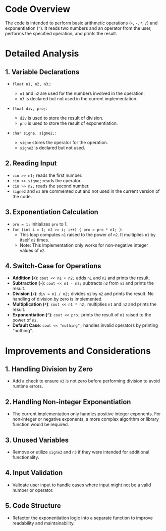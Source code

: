 # Code Overview

The code is intended to perform basic arithmetic operations (`+`, `-`, `*`, `/`) and exponentiation (`^`). It reads two numbers and an operator from the user, performs the specified operation, and prints the result.

# Detailed Analysis

## 1. Variable Declarations

- `float n1, n2, n3;`:
  - `n1` and `n2` are used for the numbers involved in the operation.
  - `n3` is declared but not used in the current implementation.

- `float div, pro;`:
  - `div` is used to store the result of division.
  - `pro` is used to store the result of exponentiation.

- `char signe, signe2;`:
  - `signe` stores the operator for the operation.
  - `signe2` is declared but not used.

## 2. Reading Input

- `cin >> n1;` reads the first number.
- `cin >> signe;` reads the operator.
- `cin >> n2;` reads the second number.
- `signe2` and `n3` are commented out and not used in the current version of the code.

## 3. Exponentiation Calculation

- `pro = 1;` initializes `pro` to 1.
- `for (int i = 1; n2 >= i; i++) { pro = pro * n1; }`:
  - This loop computes `n1` raised to the power of `n2`. It multiplies `n1` by itself `n2` times.
  - Note: This implementation only works for non-negative integer values of `n2`.

## 4. Switch-Case for Operations

- **Addition (`+`)**: `cout << n1 + n2;` adds `n1` and `n2` and prints the result.
- **Subtraction (`-`)**: `cout << n1 - n2;` subtracts `n2` from `n1` and prints the result.
- **Division (`/`)**: `div = n1 / n2;` divides `n1` by `n2` and prints the result. No handling of division by zero is implemented.
- **Multiplication (`*`)**: `cout << n1 * n2;` multiplies `n1` and `n2` and prints the result.
- **Exponentiation (`^`)**: `cout << pro;` prints the result of `n1` raised to the power of `n2`.
- **Default Case**: `cout << "nothing";` handles invalid operators by printing "nothing".

# Improvements and Considerations

## 1. Handling Division by Zero

- Add a check to ensure `n2` is not zero before performing division to avoid runtime errors.

## 2. Handling Non-integer Exponentiation

- The current implementation only handles positive integer exponents. For non-integer or negative exponents, a more complex algorithm or library function would be required.

## 3. Unused Variables

- Remove or utilize `signe2` and `n3` if they were intended for additional functionality.

## 4. Input Validation

- Validate user input to handle cases where input might not be a valid number or operator.

## 5. Code Structure

- Refactor the exponentiation logic into a separate function to improve readability and maintainability.
